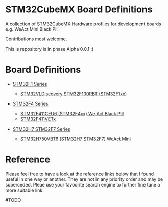 # STM32CubeMX Board Definitions
A collection of STM32CubeMX Hardware profiles for development boards e.g. WeAct Mini Black Pill

Contributions most welcome. 

This is repository is in phase Alpha 0.0.1 :)

# Board Definitions
* [STM32F1 Series](STM32F1/README.md)
    * [STM32VLDiscovery STM32F100RBT (STM32F1xx)](STM32F1/VLDiscovery_LCD/README.md)

* [STM32F4 Series](STM32F4/README.md)
    * [STM32F411CEU6 (STM32F4xx) We Act Black Pill](STM32F4/STM32F411CEU6%20WeAct%20Mini%20V31/README.md)
    * [STM32F411VETx](STM32F4/STM32F411VET/README.md)

* [STM32H7 STM32F7 Series](STM32H7/README.md)
    * [STM32H750VBT6 (STM32H7 STM32F7) WeAct Mini](STM32H7/STM32H750VBT6%20WeAct%20Mini/README.md)

# Reference
Please feel free to have a look at the reference links below that I found useful in one way or another. They are not in any priority order and may be superceded. Pleae use your favourite search engine to further fine tune a more suitable link.

#TODO



